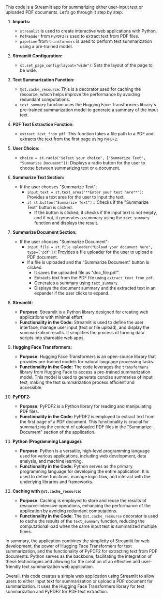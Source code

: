 This code is a Streamlit app for summarizing either user-input text or uploaded PDF documents. Let's go through it step by step:

1. **Imports:**
   - `streamlit` is used to create interactive web applications with Python.
   - `PdfReader` from `PyPDF2` is used to extract text from PDF files.
   - `pipeline` from `transformers` is used to perform text summarization using a pre-trained model.

2. **Streamlit Configuration:**
   - `st.set_page_config(layout="wide")`: Sets the layout of the page to be wide.

3. **Text Summarization Function:**
   - `@st.cache_resource`: This is a decorator used for caching the resource, which helps improve the performance by avoiding redundant computations.
   - `text_summary` function uses the Hugging Face Transformers library's pre-trained summarization model to generate a summary of the input text.

4. **PDF Text Extraction Function:**
   - `extract_text_from_pdf`: This function takes a file path to a PDF and extracts the text from the first page using `PyPDF2`.

5. **User Choice:**
   - `choice = st.radio("Select your choice", ["Summarize Text", "Summarize Document"])`: Displays a radio button for the user to choose between summarizing text or a document.

6. **Summarize Text Section:**
   - If the user chooses "Summarize Text":
     - `input_text = st.text_area("**Enter your text here**")`: Provides a text area for the user to input the text.
     - `if st.button("Summarize Text"):`: Checks if the "Summarize Text" button is clicked.
       - If the button is clicked, it checks if the input text is not empty, and if not, it generates a summary using the `text_summary` function and displays the result.

7. **Summarize Document Section:**
   - If the user chooses "Summarize Document":
     - `input_file = st.file_uploader("Upload your document here", type=['pdf'])`: Provides a file uploader for the user to upload a PDF document.
     - If a file is uploaded and the "Summarize Document" button is clicked:
       - It saves the uploaded file as "doc_file.pdf".
       - Extracts text from the PDF file using `extract_text_from_pdf`.
       - Generates a summary using `text_summary`.
       - Displays the document summary and the extracted text in an expander if the user clicks to expand.


1. **Streamlit:**
   - **Purpose:** Streamlit is a Python library designed for creating web applications with minimal effort.
   - **Functionality in the Code:** Streamlit is used to define the user interface, manage user input (text or file upload), and display the summarization results. It simplifies the process of turning data scripts into shareable web apps.

2. **Hugging Face Transformers:**
   - **Purpose:** Hugging Face Transformers is an open-source library that provides pre-trained models for natural language processing tasks.
   - **Functionality in the Code:** The code leverages the `transformers` library from Hugging Face to access a pre-trained summarization model. This model is used to generate concise summaries of input text, making the text summarization process efficient and accessible.

3. **PyPDF2:**
   - **Purpose:** PyPDF2 is a Python library for reading and manipulating PDF files.
   - **Functionality in the Code:** PyPDF2 is employed to extract text from the first page of a PDF document. This functionality is crucial for summarizing the content of uploaded PDF files in the "Summarize Document" section of the application.

4. **Python (Programming Language):**
   - **Purpose:** Python is a versatile, high-level programming language used for various applications, including web development, data analysis, and machine learning.
   - **Functionality in the Code:** Python serves as the primary programming language for developing the entire application. It is used to define functions, manage logic flow, and interact with the underlying libraries and frameworks.

5. **Caching with `@st.cache_resource`:**
   - **Purpose:** Caching is employed to store and reuse the results of resource-intensive operations, enhancing the performance of the application by avoiding redundant computations.
   - **Functionality in the Code:** The `@st.cache_resource` decorator is used to cache the results of the `text_summary` function, reducing the computational load when the same input text is summarized multiple times.

In summary, the application combines the simplicity of Streamlit for web development, the power of Hugging Face Transformers for text summarization, and the functionality of PyPDF2 for extracting text from PDF documents. Python serves as the backbone, facilitating the integration of these technologies and allowing for the creation of an effective and user-friendly text summarization web application.

Overall, this code creates a simple web application using Streamlit to allow users to either input text for summarization or upload a PDF document for summarization. It uses the Hugging Face Transformers library for text summarization and PyPDF2 for PDF text extraction.
